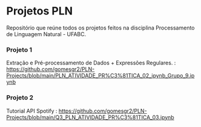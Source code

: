 # Projetos PLN
Repositório que reúne todos os projetos feitos na disciplina Processamento de Linguagem Natural - UFABC. 

### Projeto 1
Extração e Pré-processamento de Dados + Expressões Regulares. : https://github.com/gomesgr2/PLN-Projects/blob/main/PLN_ATIVIDADE_PR%C3%81TICA_02_ipynb_Grupo_9.ipynb

### Projeto 2
Tutorial API Spotify : https://github.com/gomesgr2/PLN-Projects/blob/main/Q3_PLN_ATIVIDADE_PR%C3%81TICA_03.ipynb
